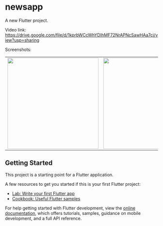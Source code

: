 # newsapp

A new Flutter project.

Video link: https://drive.google.com/file/d/1kprbWCcWhYDIhMF72NrAPNcSawHAa7ci/view?usp=sharing

Screenshots:
<table>
    <tr>
      <td>
        <img src="https://github.com/MridulTailor/newsapp/assets/71081929/275d6232-688e-452f-a81c-5aa6ab82e11c" height="300">
      </td>
      <td>
        <img src="https://github.com/MridulTailor/newsapp/assets/71081929/c08c11fb-b6db-4e05-8127-7d68cc8364a5" height="300">
      </td>
      <td>
        <img src="https://github.com/MridulTailor/newsapp/assets/71081929/d04c0e2a-9140-4ae0-915d-25a46b583ca0" height="300">
      </td>
    </tr>
  </table>

## Getting Started

This project is a starting point for a Flutter application.

A few resources to get you started if this is your first Flutter project:

- [Lab: Write your first Flutter app](https://docs.flutter.dev/get-started/codelab)
- [Cookbook: Useful Flutter samples](https://docs.flutter.dev/cookbook)

For help getting started with Flutter development, view the
[online documentation](https://docs.flutter.dev/), which offers tutorials,
samples, guidance on mobile development, and a full API reference.

